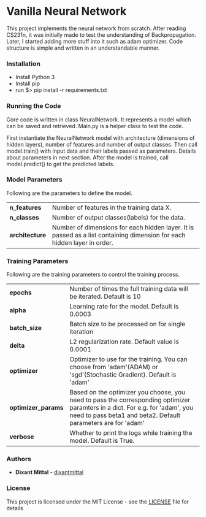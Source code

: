 # Vanilla Neural Network
This project implements the neural network from scratch. 
After reading CS231n, it was initially made to test the understanding of Backpropagation.
Later, I started adding more stuff into it such as adam optimizer. 
Code structure is simple and written in an understandable manner.

### Installation

* Install Python 3
* Install pip
* run $> pip install -r requirements.txt

### Running the Code
Core code is written in class NeuralNetwork. 
It represents a model which can be saved and retrieved. 
Main.py is a helper class to test the code.

First instantiate the NeuralNetwork model with architecture (dimensions of hidden layers), number of features and number of output classes.
Then call model.train() with input data and their labels passed as parameters. Details about parameters in next section.
After the model is trained, call model.predict() to get the predicted labels.

### Model Parameters

Following are the parameters to define the model.
<table>
<tr>
    <td><b> n_features </b></td>
    <td> Number of features in the training data X. </td>
</tr>
<tr>
    <td><b> n_classes </b></td>
    <td> Number of output classes(labels) for the data. </td>
</tr>
<tr>
    <td><b> architecture </b></td>
    <td> Number of dimensions for each hidden layer. It is passed as a list containing dimension for each hidden layer in order.</td>
</tr>
</table>

### Training Parameters

Following are the training parameters to control the training process.
<table>
<tr>
    <td><b> epochs </b></td>
    <td> Number of times the full training data will be iterated. Default is 10 </td>
</tr>
<tr>
    <td><b> alpha </b></td>
    <td> Learning rate for the model. Default is 0.0003 </td>
</tr>
<tr>
    <td><b> batch_size </b></td>
    <td> Batch size to be processed on for single iteration </td>
</tr>
<tr>
    <td><b> delta </b></td>
    <td> L2 regularization rate. Default value is 0.0001 </td>
</tr>
<tr>
    <td><b> optimizer  </b></td>
    <td> Optimizer to use for the training. You can choose from 'adam'(ADAM) or 'sgd'(Stochastic Gradient). Default is 'adam' </td>
</tr>
<tr>
    <td><b> optimizer_params </b></td>
    <td> Based on the optimizer you choose, you need to pass the corresponding optimizer paramters in a dict. For e.g. for 'adam', you need to pass beta1 and beta2. Default parameters are for 'adam' </td>
</tr>
<tr>
    <td><b> verbose </b></td>
    <td> Whether to print the logs while training the model. Default is True. </td>
</tr>
</table>

### Authors

* **Dixant Mittal** - [dixantmittal](https://github.com/dixantmittal)

### License

This project is licensed under the MIT License - see the [LICENSE](LICENSE) file for details
